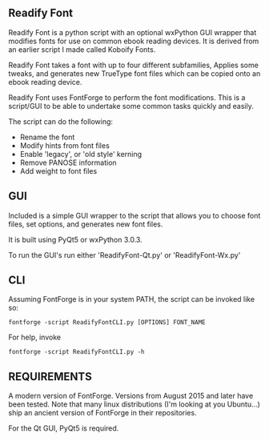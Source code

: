 ## Readify Font

Readify Font is a python script with an optional wxPython GUI wrapper that modifies fonts for use on common ebook
reading devices. It is derived from an earlier script I made called Koboify Fonts.

Readify Font takes a font with up to four different subfamilies, Applies some tweaks, and generates new TrueType font
 files which can be copied onto an ebook reading device.

Readify Font uses FontForge to perform the font modifications. This is a script/GUI to be able to undertake some
common tasks quickly and easily.

The script can do the following:

- Rename the font
- Modify hints from font files
- Enable 'legacy', or 'old style' kerning
- Remove PANOSE information
- Add weight to font files

## GUI

Included is a simple GUI wrapper to the script that allows you to choose font files, set options, and generates new
font files.

It is built using PyQt5 or wxPython 3.0.3.

To run the GUI's run either 'ReadifyFont-Qt.py' or 'ReadifyFont-Wx.py'

## CLI

Assuming FontForge is in your system PATH, the script can be invoked like so:

`fontforge -script ReadifyFontCLI.py [OPTIONS] FONT_NAME`

For help, invoke

`fontforge -script ReadifyFontCLI.py -h`

## REQUIREMENTS

A modern version of FontForge. Versions from August 2015 and later have been tested. Note that many linux
distributions (I'm looking at you Ubuntu...) ship an ancient version of FontForge in their repositories.

For the Qt GUI, PyQt5 is required.
